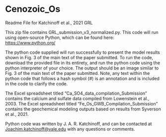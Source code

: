 # Cenozoic_Os
Readme File for Katchinoff et al., 2021 GRL

This zip file contains GRL_submission_v3_normalized.py. This code will run using open-source Python, which can be found here: https://www.python.org/

The python code supplied will run successfully to present the model results shown in Fig. 3 of the main text of the paper submitted. To run the code, download the provided file in its entirety, and run the python code using the python interpreter of your choice. The output should be an image similar to Fig. 3 of the main text of the paper submitted. Note, any text within the python code that follows a hash symbol (#) is an annotation and is included in the code to clarify the code.

The Excel spreadsheet titled “Ca_SO4_data_compilation_Submission” contains the calcium and sulfate data compiled from Lowenstein et al., 2003. The Excel spreadsheet titled “Fe_Os_GWB_Compilation_Submission” contains the geochemical modeling outputs based on results from Syverson et al., 2021. 

Python code was written by J. A. R. Katchinoff, and can be contacted at Joachim.katchinoff@yale.edu with any questions or comments.
